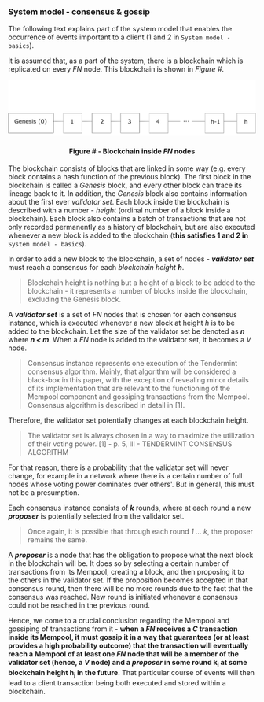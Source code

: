 ### System model - consensus & gossip

The following text explains part of the system model that enables the occurrence of events important to a client (1 and 2 in `System model - basics`).

It is assumed that, as a part of the system, there is a blockchain which is replicated on every *FN* node. This blockchain is shown in *Figure #*.

![](https://github.com/lukamiletic95/papers/blob/master/images/fig2.png)
<div align='center'> 
	<h4>Figure # - Blockchain inside <i>FN</i> nodes</h4>
</div>

The blockchain consists of blocks that are linked in some way (e.g. every block contains a hash function of the previous block). The first block in the blockchain is called a *Genesis* block, and every other block can trace its lineage back to it. In addition, the *Genesis* block also contains information about the first ever *validator set*. Each block inside the blockchain is described with a number - *height* (ordinal number of a block inside a blockchain).  Each block also contains a batch of transactions that are not only recorded permanently as a history of blockchain, but are also executed whenever a new block is added to the blockchain (**this satisfies 1 and 2 in** `System model - basics`).

In order to add a new block to the blockchain, a set of nodes - ***validator set*** must reach a consensus for each *blockchain height* ***h***. 

> Blockchain height is nothing but a height of a block to be added to the blockchain - it represents a number of blocks inside the blockchain, excluding the Genesis block.

A ***validator set*** is a set of *FN* nodes that is chosen for each consensus instance, which is executed whenever a new block at height *h* is to be added to the blockchain. Let the size of the validator set be denoted as ***n*** where ***n < m***. When a *FN* node is added to the validator set, it becomes a *V* node.

> Consensus instance represents one execution of the Tendermint consensus algorithm. Mainly, that algorithm will be considered a black-box in this paper, with the exception of revealing minor details of its implementation that are relevant to the functioning of the Mempool component and gossiping transactions from the Mempool. Consensus algorithm is described in detail in [1].

Therefore, the validator set potentially changes at each blockchain height.

> The validator set is always chosen in a way to maximize the utilization of their voting power. [1] - p. 5, III - TENDERMINT CONSENSUS ALGORITHM

For that reason, there is a probability that the validator set will never change, for example in a network where there is a certain number of full nodes whose voting power dominates over others'. But in general, this must not be a presumption.

Each consensus instance consists of ***k*** rounds, where at each round a new ***proposer*** is potentially selected from the validator set. 

> Once again, it is possible that through each round *1 ... k*, the proposer remains the same.

A ***proposer*** is a node that has the obligation to propose what the next block in the blockchain will be. It does so by selecting a certain number of transactions from its Mempool, creating a block, and then proposing it to the others in the validator set. If the proposition becomes accepted in that consensus round, then there will be no more rounds due to the fact that the consensus was reached. New round is initiated whenever a consensus could not be reached in the previous round.

Hence, we come to a crucial conclusion regarding the Mempool and gossiping of transactions from it - **when a *FN* receives a *C* transaction inside its Mempool, it must gossip it in a way that guarantees (or at least provides a high probability outcome) that the transaction will eventually reach a Mempool of at least one *FN* node that will be a member of the validator set (hence, a *V* node) and a *proposer* in some round k<sub>i</sub> at some blockchain height h<sub>j</sub> in the future**. That particular course of events will then lead to a client transaction being both executed and stored within a blockchain.
<!--stackedit_data:
eyJoaXN0b3J5IjpbMjM5NDM2ODk5LDQ2MzAzNjQ1MywxNzk5OD
I5MDk4LC0yMTE4NDUxMDIsMTE1MDA0MDMwMCwtMjA0NDQ0Mjc5
MSw4MDM1MTIwMzUsODExMTU0MTEyLDI5MDcyNjYyMywtMTY2Nz
ExODY0NywtODg4MzgzMjM1LC0xMTcxNDA0MTg4LDE2OTAzNjY4
MTksLTEwNTg4MTQxNzMsLTUzMTQ4NTQyNywxMjM1ODUzNTY4LD
Q1MDgxMjYxMywxMTQ1ODY2MTQ3LDIxNzc1MjI5NCwtNDAyOTM1
NzgyXX0=
-->